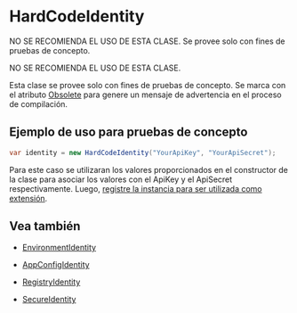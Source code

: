 # HardCodeIdentity

NO SE RECOMIENDA EL USO DE ESTA CLASE. Se provee solo con fines de pruebas de concepto.


<div class="admonition error">
   <p class="first admonition-title">NO SE RECOMIENDA EL USO DE ESTA CLASE.</p>
   <p class="last">Esta clase se provee solo con fines de pruebas de concepto. Se marca con el atributo <a href="https://docs.microsoft.com/en-us/dotnet/api/system.obsoleteattribute" target="_blank">Obsolete</a> para genere un mensaje de advertencia en el proceso de compilación.<p>
</div>

## Ejemplo de uso para pruebas de concepto

```c#
var identity = new HardCodeIdentity("YourApiKey", "YourApiSecret");
```

Para este caso se utilizaran los valores proporcionados en el constructor de la clase para asociar los valores con el ApiKey y el ApiSecret respectivamente. Luego, [registre la instancia para ser utilizada como extensión](ServiceLocator.md).

## Vea también
 
- [EnvironmentIdentity](EnvironmentIdentity.md)

- [AppConfigIdentity](AppConfigIdentity.md)

- [RegistryIdentity](RegistryIdentity.md)

- [SecureIdentity](SecureIdentity.md)
